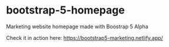 # bootstrap-5-homepage
Marketing website homepage made with Boostrap 5 Alpha

Check it in action here: https://bootstrap5-marketing.netlify.app/
